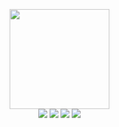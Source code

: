<div align="center">
  <a href="https://github.com/deodato07">
    <img height="180em" src="https://github-readme-stats.vercel.app/api?username=deodato07&show_icons=true&theme=dark&include_all_commits=false&count_private=true"/>
  </a>
  <br>
  <img src="https://img.shields.io/badge/java-%23ED8B00.svg?style=for-the-badge&logo=java&logoColor=white">
  <img src="https://img.shields.io/badge/spring-%236DB33F.svg?style=for-the-badge&logo=spring&logoColor=white">
  <img src="https://img.shields.io/badge/postgres-%23316192.svg?style=for-the-badge&logo=postgresql&logoColor=white">
  <img src="https://img.shields.io/badge/MySQL-005C84?style=for-the-badge&logo=mysql&logoColor=white">
</div>
